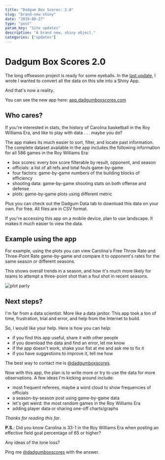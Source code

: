 ```yaml
---
title: "Dadgum Box Scores: 2.0"
slug: "brand-new-shiny"
date: "2019-08-27"
type: "post"
param_key: "Site updates"
description: "A brand new, shiny object."
categories: ["updates"]
---
```


# Dadgum Box Scores 2.0 

The long offseason project is ready for some eyeballs. In the [last update](/update-06), I wrote I wanted to convert all the data on this site into a Shiny App.

And that's now a reality. 

You can see the new app here: [app.dadgumboxscores.com](https://app.dadgumboxscores.com) 

## Who cares? 

If you're interested in stats, the history of Carolina basketball in the Roy Williams Era, and like to play with data . . . maybe you do? 

The app makes its much easier to sort, filter, and locate past information. The complete dataset available in the app includes the following information for all 586 games in the Roy Williams Era: 

- box scores: every box score filterable by result, opponent, and season 
- officials: a list of all refs and total fouls game-by-game
- four factors: game-by-game numbers of the building blocks of efficiency
- shooting data: game-by-game shooting stats on both offense and defense
- plots: game-by-game plots using different metric

Plus you can check out the Dadgum Data tab to download this data on your own. For free. All files are in CSV format. 

If you're accessing this app on a mobile device, plan to use landscape. It makes it much easier to view the data. 

## Example using the app

For example, using the plots you can view Carolina's Free Throw Rate and Three-Point Rate game-by-game and compare it to opponent's rates for the same season or different seasons. 

This shows overall trends in a season, and how it's much more likely for teams to attempt a three-point shot than a foul shot in recent seasons. 

![plot party](https://cdn-images-1.medium.com/max/800/1*z2x_ah1azPTxBTfH8neaJw.gif)


## Next steps? 

I'm far from a data scientist. More like a data janitor. This app took a ton of time, frustration, trial and error, and help from the Internet to build. 

So, I would like your help. Here is how you can help: 

- if you find this app useful, share it with other people 
- if you download the data and find an error, let me know 
- if the app doesn't work, shake your fist at me and ask me to fix it 
- if you have suggestions to improve it, tell me how

The best way to contact me is [@dadgumboxscores](https://dadgumboxscores.com).

Now with this app, the plan is to write more or try to use the data for more observations. A few ideas I'm kicking around include: 

- most frequent referees, maybe a word cloud to show frequencies of officials 
- a season-by-season post using game-by-game data
- let's get weird: the most random games in the Roy Williams Era 
- adding player data or sharing one-off charts/graphs 

_Thanks for reading this far_. 

**P.S.**: Did you know Carolina is 33-1 in the Roy Williams Era when posting an effective field goal percentage of 65 or higher? 

Any ideas of the lone loss? 

Ping me [@dadgumboxscores](https://dadgumboxscores.com) with the answer. 

